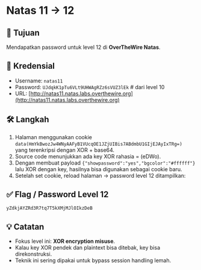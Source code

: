 # Natas 11 → 12

## 🎯 Tujuan
Mendapatkan password untuk level 12 di **OverTheWire Natas**.

## 🔑 Kredensial
- Username: `natas11`
- Password: `UJdqkK1pTu6VLt9UHWAgRZz6sVUZ3lEk`  # dari level 10
- URL: [http://natas11.natas.labs.overthewire.org](http://natas11.natas.labs.overthewire.org)

## 🛠️ Langkah
1. Halaman menggunakan cookie `data(HmYkBwozJw4WNyAAFyB1VUcqOE1JZjUIBis7ABdmbU1GIjEJAyIxTRg=)` yang terenkripsi dengan XOR + base64.
2. Source code menunjukkan ada key XOR rahasia = (eDWo).
3. Dengan membuat payload `{"showpassword":"yes","bgcolor":"#ffffff"}` lalu XOR dengan key, hasilnya bisa digunakan sebagai cookie baru.
4. Setelah set cookie, reload halaman → password level 12 ditampilkan:

## ✅ Flag / Password Level 12
`yZdkjAYZRd3R7tq7T5kXMjMJlOIkzDeB`

## 💡 Catatan
- Fokus level ini: **XOR encryption misuse**.  
- Kalau key XOR pendek dan plaintext bisa ditebak, key bisa direkonstruksi.  
- Teknik ini sering dipakai untuk bypass session handling lemah.
